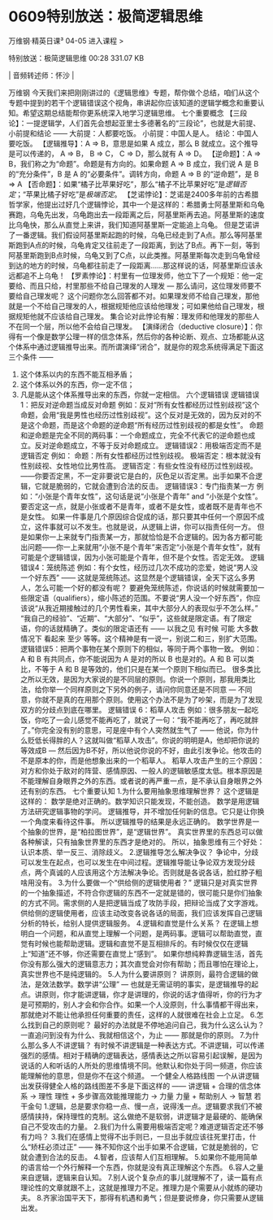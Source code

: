 # 0609特别放送：极简逻辑思维


万维钢·精英日课³
04-05
进入课程 >

特别放送：极简逻辑思维
00:28 331.07 KB

| 音频转述师：怀沙 |

万维钢
今天我们来把刚刚讲过的《逻辑思维》专题，帮你做个总结，咱们从这个专题中提到的若干个逻辑错误这个视角，串讲起你应该知道的逻辑学概念和重要认知。希望这期总结能帮你更系统深入地学习逻辑思维。
七个重要概念
【三段论】：一提逻辑学，人们首先会想起亚里士多德著名的“三段论”，也就是大前提、小前提和结论 ——
大前提：人都要吃饭。
小前提：中国人是人。
结论：中国人要吃饭。
【逻辑推导】：A ⇒ B，意思是如果 A 成立，那么 B 就成立。这个推导是可以传递的， A ⇒ B， B ⇒ C， C ⇒ D，那么就有 A ⇒ D。
【逆命题】：A ⇒ B，我们称之为“命题”。命题是有方向的。如果命题 A ⇒ B 成立，我们说 A 是 B 的“充分条件”，B 是 A 的“必要条件”。调转方向，命题 A ⇒ B 的“逆命题”，是 B ⇒ A
【否命题】：如果“橘子比苹果好吃”，那么“橘子不比苹果好吃”是*逻辑否定*；“苹果比橘子好吃”是*极端否定*。
【芝诺悖论】：芝诺是2400多年前的古希腊哲学家，他提出过好几个逻辑悖论，其中一个是这样的：希腊勇士阿基里斯和乌龟赛跑，乌龟先出发，乌龟跑出去一段距离之后，阿基里斯再去追。阿基里斯的速度比乌龟快，那么从直觉上来讲，我们知道阿基里斯一定能追上乌龟。
但是芝诺讲了一番逻辑。我们假设阿基里斯起跑的时候，乌龟已经走到了A点。那么等阿基里斯跑到A点的时候，乌龟肯定又往前走了一段距离，到达了B点。再下一刻，等到阿基里斯跑到B点时候，乌龟又到了C点，以此类推。阿基里斯每次走到乌龟曾经到达的地方的时候，乌龟都往前走了一段距离……那这样说的话，阿基里斯应该永远都追不上乌龟！
【罗素悖论】：村里有一位理发师，他立下了一个规矩：他一定要给、而且只给，村里那些不给自己理发的人理发 — 那么请问，这位理发师要不要给自己理发呢？
这个问题你怎么回答都不对。如果理发师不给自己理发，那他就是一个不给自己理发的人，根据规矩他应该给他理发；可如果他给自己理发，根据规矩他就不应该给自己理发。
集合论对此悖论有解：理发师和他理发的那些人不在同一个层，所以他不会给自己理发。
【演绎闭合（deductive closure）】：你得有一个像是数学公理一样的信念体系，然后你的各种论断、观点、立场都能从这个体系中通过逻辑推导出来。而所谓演绎“闭合”，就是你的观念系统得满足下面这三个条件 ——
1. 这个体系以内的东西不能互相矛盾；
2. 这个体系以外的东西，你一定不信；
3. 凡是能从这个体系推导出来的东西，你就一定相信。
六个逻辑错误
逻辑错误1：把反对逆命题当成反对命题
例如：反对“所有女性都经历过性别歧视”这个命题，会用“我是男性也经历过性别歧视”。这个反对是无效的，因为反对的不是这个命题，而是这个命题的逆命题“所有经历过性别歧视的都是女性”。
命题和逆命题是完全不同的两码事：一个命题成立，完全不代表它的逆命题也成立。反对逆命题成立，不等于反对命题成立。
逻辑错误2：用极端否定而不是逻辑否定
例如：
命题：所有女性都经历过性别歧视。
极端否定：根本就没有性别歧视、女性地位比男性高。
逻辑否定：有些女性没有经历过性别歧视。
——你要否定黑，不一定非要说它是白的，灰色足以否定黑。出手如果不合逻辑，它就是脆弱的，它就会遭到合法的反击。
逻辑错误3：专门指责某一方
例如：“小张是个青年女性”，这句话是说“小张是个青年” and “小张是个女性”。要否定这一点，就是小张或者不是青年，或者不是女性，或者既不是青年也不是女性。
如果一件事是几个原因综合促成的话，那只要其中任何一个原因不成立，这件事就可以不发生。也就是说，从逻辑上讲，你可以指责任何一方。
但是如果你一上来就专门指责某一方，那就恰恰是不合逻辑的。因为各方都可能出问题——你一上来就用“小张不是个青年”来否定“小张是个青年女性”，就有可能是个逻辑错误，因为小张可能是个青年，但不是个女性。否定无效。
逻辑错误4：笼统陈述
例如：有个女性，经历过几次不成功的恋爱，她说“男人没一个好东西” —— 这就是笼统陈述。这显然是个逻辑错误，全天下这么多男人，怎么可能一个好的都没有呢？
要避免笼统陈述，你说话的时候就需要加一些限定语（qualifiers），缩小陈述的范围。不要说“男人没一个好东西”，你应该说“从我近期接触过的几个男性看来，其中大部分人的表现似乎不怎么样。”
“我自己的经验”、“近期”、“大部分”、“似乎”，这些就是限定语。有了限定语，你的话就精确了。类似的限定语还有 ——
以我之见
有时候
可能
大多数情况下
看起来
至少
等等。这个精神是有一说一，别说二和三，别扩大范围。
逻辑错误5：把两个事物在某个原则下的相似，等同于两个事物一致。
例如：A 和 B 有共同点，你不能说因为 A 是对的所以 B 也是对的。A 和 B 可以类比，不等于 A 和 B 是等效的，他们只是在某一个原则下相似而已。
很多类比之所以无效，是因为大家说的是不同层的原则。你说一个原则，那我用类比法，给你举一个同样原则之下另外的例子，请问你同意还是不同意 — 不同意，你就不是真的在用那个原则。使用这个办法不是为了吵架，而是为了发现双方的分歧点到底在哪里。
逻辑错误 6：稻草人攻击
例如：很多朋友一起吃饭，你吃了一会儿感觉不能再吃了，就说了一句：“我不能再吃了，再吃就胖了。”你完全没有别的意思，可是座中有个人突然就生气了 —— 他说，你为什么贬低长得胖的人？这就叫做“稻草人攻击”。你说的明明是A，他却把你说的等效成B — 然后因为B不好，所以他说你说的不好，由此引发争论。他攻击的不是原本的你，而是他想象出来的一个稻草人。
稻草人攻击产生的三个原因：对方和你处于敌对的阵营、感情原因、一般人的逻辑敏感度太低。根本原因是不能理解自身眼界之外的东西。或者说的再严重一点，是不承认自身眼界之外还有别的东西。
七个重要认知
1.为什么要用抽象思维理解世界？
这个逻辑是这样的：
数学是绝对正确的。数学知识只能发现，不能创造。
数学是用逻辑方法研究逻辑事物的学问。
逻辑推导，并不增加任何新的信息。它只是让你换一个角度来看待这件事。
所以逻辑推导的结果是永远正确的。
数学世界是一个抽象的世界，是“柏拉图世界”，是“逻辑世界”。
真实世界里的东西总可以做各种解读，只有抽象世界里的东西才是绝对的。
所以，抽象思维有三个好处：认识本质、举一反三、消除歧义。
2.逻辑推导怎么解决争议？
争论中，分歧可以发生在起点，也可以发生在中间过程。逻辑推导能让争论双方发现分歧点，两个真诚的人应该用这个方法解决争论。否则就是各说各话，脸红脖子粗啥用没有。
3.为什么要做一个“供给侧的逻辑使用者？”
逻辑只是对真实世界的一个抽象描述，不符合你逻辑的东西不一定就是错的，很可能只是你们抽象的方式不同。需求侧的人是把逻辑当成了攻防手段，把辩论当成了文字游戏。供给侧的逻辑使用者，应该主动改变各说各话的局面，我们应该发挥自己逻辑分析的特长，给别人提供逻辑服务。
4.逻辑和直觉是什么关系？
在逻辑上想明白一个问题，和从直觉上理解一个问题，是两码事。逻辑可以帮助直觉，直觉有时候也能帮助逻辑。逻辑和直觉不是互相排斥的。有时候仅仅在逻辑上“知道”还不够，你还需要在直觉上“感到”。
如果你想纯粹靠逻辑生活，首先你没有那么强大的逻辑意志力；其次直觉会对你有帮助；而且哪怕在理论上，真实世界也不是纯逻辑的。
5.人为什么要讲原则？
讲原则，最符合逻辑的做法，是效法数学。数学讲“公理” — 也就是无需证明的事实，是逻辑推导的起点。讲原则，你才能讲逻辑，你才是讲理的，你说的话才值得听，你的行为才是可预期的，别人才会和你合作。如果一个人没原则，什么事情都干得出来，那就绝对不能让他承担任何重要的责任，这样的人就很难在社会上立足。
6.怎么找到自己的原则呢？
最好的办法就是不停地追问自己，我为什么这么认为？一直追问到没有为什么、我就相信这个，为止 —— 那就是你的原则。
7.为什么那么多人不讲逻辑？
有时候不讲逻辑是一种表达方式。不讲逻辑，可以传递强烈的感情。相对于精确的逻辑表达，感情表达之所以容易引起误解，是因为说话的人和听话的人所处的思维情境不同。他默认和你处于同一频道，你应该能理解他的意思，但是你不在这个频道。
一个健全人格路线图
一个从讲逻辑出发获得健全人格的路线图差不多是下面这样的 ——
讲逻辑 + 合理的信念体系 → 理性
理性 + 多步骤高效能推理能力 → 力量
力量 + 帮助别人 → 智慧
若干金句
1.逻辑，总是要求你稳一点、慢一点，说得浅一点。逻辑要求我们不被感情挟持，保持理性的克制。这么做绝不是软弱，讲逻辑才是最硬的、能确保自己不受攻击的力量。
2.我们为什么需要用极端否定呢？难道逻辑否定还不够有力吗？
3.我们在感情上觉得不出手则已，一旦出手就应该往死里打击，什么“矫枉必须过正” —— 殊不知你这个出手如果不合逻辑，它就是脆弱的，它就会遭到合法的反击。
4.智者，应该帮人们互相理解。
5.如果你不能用简单的语言给一个外行解释一个东西，你就是没有真正理解这个东西。
6.容人之量来自逻辑，逻辑来自认知。
7.别人说个复杂点的事儿就理解不了，读一篇有点理论性的文章就跟不上，这就是推理力不足。推理力是个需要从小就练的硬功夫。
8.齐家治国平天下，那得有机遇和勇气；但是要说修身，你只需要从逻辑出发。